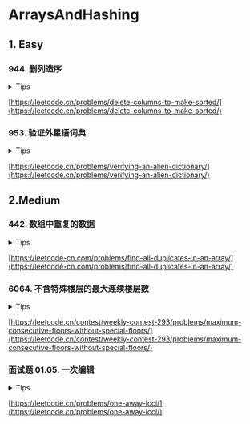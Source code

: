 # ArraysAndHashing

## 1. Easy

### 944. 删列造序

<details>
<summary>Tips</summary>

1. 竖着遍历即可

</details>

[https://leetcode.cn/problems/delete-columns-to-make-sorted/](https://leetcode.cn/problems/delete-columns-to-make-sorted/)

### 953. 验证外星语词典

<details>
<summary>Tips</summary>

1. 记得每次比较后根据长度再进行一次额外判断

</details>

[https://leetcode.cn/problems/verifying-an-alien-dictionary/](https://leetcode.cn/problems/verifying-an-alien-dictionary/)


## 2.Medium

### 442. 数组中重复的数据

<details>
<summary>Tips</summary>

1. 原地哈希
2. 题目说了nums[i]的范围是[1,n]最多出现2次
3. 所以原地交换,只要nums[i]只出现1次则必定在nums[i]-1的位置,
4. nums[i] != nums[nums[i] - 1]不断进行交换,最后只要nums[i]-1!=i的都是结果

</details>

[https://leetcode-cn.com/problems/find-all-duplicates-in-an-array/](https://leetcode-cn.com/problems/find-all-duplicates-in-an-array/)

### 6064. 不含特殊楼层的最大连续楼层数

<details>
<summary>Tips</summary>

1. 直接遍历specials即可
2. 每次计算差值时记得-1
3. 遍历完再计算一遍

</details>


[https://leetcode.cn/contest/weekly-contest-293/problems/maximum-consecutive-floors-without-special-floors/](https://leetcode.cn/contest/weekly-contest-293/problems/maximum-consecutive-floors-without-special-floors/)


### 面试题 01.05. 一次编辑

<details>
<summary>Tips</summary>

1. 长度最多相差一个
2. 不相同就最多多进一个 || 补一个

</details>

[https://leetcode.cn/problems/one-away-lcci/](https://leetcode.cn/problems/one-away-lcci/)